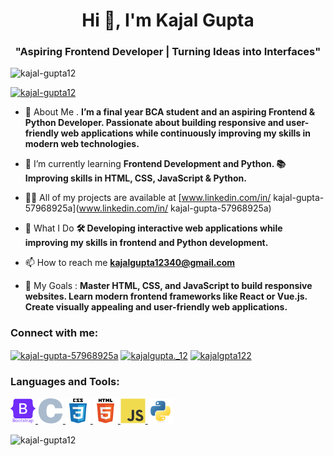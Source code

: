 <h1 align="center">Hi 👋, I'm Kajal Gupta</h1>
<h3 align="center">"Aspiring Frontend Developer | Turning Ideas into Interfaces"</h3>

<p align="left"> <img src="https://komarev.com/ghpvc/?username=kajal-gupta12&label=Profile%20views&color=0e75b6&style=flat" alt="kajal-gupta12" /> </p>

<p align="left"> <a href="https://github.com/ryo-ma/github-profile-trophy"><img src="https://github-profile-trophy.vercel.app/?username=kajal-gupta12" alt="kajal-gupta12" /></a> </p>

- 👋 About Me . **I’m a final year BCA student and an aspiring Frontend & Python Developer. Passionate about building responsive and user-friendly web applications while continuously improving my skills in modern web technologies.**

- 🌱 I’m currently learning **Frontend Development and Python. 📚 Improving skills in HTML, CSS, JavaScript & Python.**

- 👨‍💻 All of my projects are available at [www.linkedin.com/in/ kajal-gupta-57968925a](www.linkedin.com/in/ kajal-gupta-57968925a)

- 💼 What I Do **🛠️ Developing interactive web applications while improving my skills in frontend and Python development.**

- 📫 How to reach me **kajalgupta12340@gmail.com**

- 🎯 My Goals : **Master HTML, CSS, and JavaScript to build responsive websites. Learn modern frontend frameworks like React or Vue.js. Create visually appealing and user-friendly web applications.**

<h3 align="left">Connect with me:</h3>
<p align="left">
<a href="https://linkedin.com/in/kajal-gupta-57968925a" target="blank"><img align="center" src="https://raw.githubusercontent.com/rahuldkjain/github-profile-readme-generator/master/src/images/icons/Social/linked-in-alt.svg" alt="kajal-gupta-57968925a" height="30" width="40" /></a>
<a href="https://instagram.com/kajalgupta._12" target="blank"><img align="center" src="https://raw.githubusercontent.com/rahuldkjain/github-profile-readme-generator/master/src/images/icons/Social/instagram.svg" alt="kajalgupta._12" height="30" width="40" /></a>
<a href="https://www.hackerrank.com/kajalgpta122" target="blank"><img align="center" src="https://raw.githubusercontent.com/rahuldkjain/github-profile-readme-generator/master/src/images/icons/Social/hackerrank.svg" alt="kajalgpta122" height="30" width="40" /></a>
</p>

<h3 align="left">Languages and Tools:</h3>
<p align="left"> <a href="https://getbootstrap.com" target="_blank" rel="noreferrer"> <img src="https://raw.githubusercontent.com/devicons/devicon/master/icons/bootstrap/bootstrap-plain-wordmark.svg" alt="bootstrap" width="40" height="40"/> </a> <a href="https://www.cprogramming.com/" target="_blank" rel="noreferrer"> <img src="https://raw.githubusercontent.com/devicons/devicon/master/icons/c/c-original.svg" alt="c" width="40" height="40"/> </a> <a href="https://www.w3schools.com/css/" target="_blank" rel="noreferrer"> <img src="https://raw.githubusercontent.com/devicons/devicon/master/icons/css3/css3-original-wordmark.svg" alt="css3" width="40" height="40"/> </a> <a href="https://www.w3.org/html/" target="_blank" rel="noreferrer"> <img src="https://raw.githubusercontent.com/devicons/devicon/master/icons/html5/html5-original-wordmark.svg" alt="html5" width="40" height="40"/> </a> <a href="https://developer.mozilla.org/en-US/docs/Web/JavaScript" target="_blank" rel="noreferrer"> <img src="https://raw.githubusercontent.com/devicons/devicon/master/icons/javascript/javascript-original.svg" alt="javascript" width="40" height="40"/> </a> <a href="https://www.python.org" target="_blank" rel="noreferrer"> <img src="https://raw.githubusercontent.com/devicons/devicon/master/icons/python/python-original.svg" alt="python" width="40" height="40"/> </a> </p>

<p><img align="center" src="https://github-readme-stats.vercel.app/api/top-langs?username=kajal-gupta12&show_icons=true&locale=en&layout=compact" alt="kajal-gupta12" /></p>
